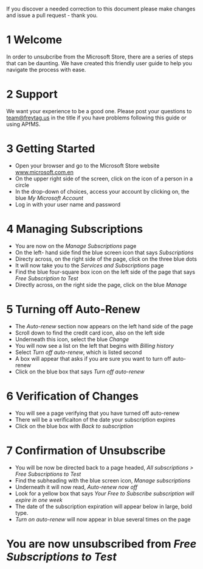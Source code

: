 

If you discover a needed correction to this document please make changes and issue a pull request - thank you.

# 1 Welcome 
In order to unsubcribe from the Microsoft Store, there are a series of steps that can be daunting. We have created this friendly user guide to help you navigate the process with ease. 

# 2 Support
We want your experience to be a good one.  Please post your questions to team@freytag.us in the title if you have problems following this guide or using APfMS.  

# 3 Getting Started
- Open your browser and go to the Microsoft Store website www.microsoft.com.en 
- On the upper right side of the screen, click on the icon of a person in a circle
- In the drop-down of choices, access your account by clicking on, the blue *My Microsoft Account*
- Log in with your user name and password
  
# 4 Managing Subscriptions
- You are now on the *Manage Subscriptions* page
- On the left- hand side find the blue screen icon that says *Subscriptions*
- Directy across, on the right side of the page, click on the three blue dots
- It will now take you to the *Services and Subscriptions* page
- Find the blue four-square box icon on the left side of the page that says *Free Subscription to Test*
- Directly across, on the right side the page, click on the blue *Manage*
  
# 5 Turning off Auto-Renew
- The *Auto-renew* section now appears on the left hand side of the page
- Scroll down to find the credit card icon, also on the left side
- Underneath this icon, select the blue *Change*
- You will now see a list on the left that begins with *Billing history*
- Select *Turn off auto-renew*, which is listed second
- A box will appear that asks if you are sure you want to turn off auto-renew
- Click on the blue box that says *Turn off auto-renew*
  
# 6 Verification of Changes
- You will see a page verifying that you have turned off auto-renew
- There will be a verificaiton of the date your subscription expires
- Click on the blue box with *Back to subscription*
  
# 7 Confirmation of Unsubscribe
- You will be now be directed back to a page headed, *All subscriptions > Free Subscriptions to Test*
- Find the subheading with the blue screen icon, *Manage subscriptions*
- Underneath it will now read, *Auto-renew now off*
- Look for a yellow box that says *Your Free to Subscribe subscription will expire in one week*
- The date of the subscription expiration will appear below in large, bold type.
- *Turn on auto-renew* will now appear in blue several times on the page

# You are now unsubscribed from *Free Subscriptions to Test*
  
